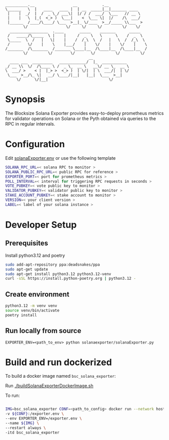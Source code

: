 ```
__________.__                 __           .__
\______   \  |   ____   ____ |  | __  _____|__|_______ ____
 |    |  _/  |  /  _ \_/ ___\|  |/ / /  ___/  \___   // __ \
 |    |   \  |_(  <_> )  \___|    <  \___ \|  |/    /\  ___/
 |______  /____/\____/ \___  >__|_ \/____  >__/_____ \\___  >
        \/                 \/     \/     \/         \/    \/
  _________________  .____       _____    _______      _____
 /   _____/\_____  \ |    |     /  _  \   \      \    /  _  \
 \_____  \  /   |   \|    |    /  /_\  \  /   |   \  /  /_\  \
 /        \/    |    \    |___/    |    \/    |    \/    |    \
/_______  /\_______  /_______ \____|__  /\____|__  /\____|__  /
        \/         \/        \/       \/         \/         \/
                                     __
  ____ ___  _________   ____________/  |_  ___________
_/ __ \\  \/  /\____ \ /  _ \_  __ \   __\/ __ \_  __ \
\  ___/ >    < |  |_> >  <_> )  | \/|  | \  ___/|  | \/
 \___  >__/\_ \|   __/ \____/|__|   |__|  \___  >__|
     \/      \/|__|                           \/
```

# Synopsis

The Blocksize Solana Exporter provides easy-to-deploy prometheus metrics for validator operations on Solana or the Pyth obtained via queries to the RPC in regular intervals.

# Configuration

Edit [solanaExporter.env](./solanaExporter.env) or use the following template

```bash
SOLANA_RPC_URL=< solana RPC to monitor >
SOLANA_PUBLIC_RPC_URL=< public RPC for reference >
EXPORTER_PORT=< port for prometheus metrics >
POLL_INTERVAL=< interval for triggering RPC requests in seconds >
VOTE_PUBKEY=< vote public key to monitor >
VALIDATOR_PUBKEY=< validator public key to monitor >
STAKE_ACCOUNT_PUBKEY=< stake account to monitor >
VERSION=< your client version >
LABEL=< label of your solana instance >
```

# Developer Setup

## Prerequisites

Install python3.12 and poetry

```bash
sudo add-apt-repository ppa:deadsnakes/ppa
sudo apt-get update
sudo apt-get install python3.12 python3.12-venv
curl -sSL https://install.python-poetry.org | python3.12 -
```

## Create environment

```bash
python3.12 -m venv venv
source venv/bin/activate
poetry install
```

## Run locally from source

`EXPORTER_ENV=<path_to_env> python solanaexporter/solanaExporter.py`

# Build and run dockerized

To build a docker image named `bsc_solana_exporter`:

Run [./buildSolanaExporterDockerImage.sh](./buildSolanaExporterDockerImage.sh)

To run:

```bash

IMG=bsc_solana_exporter CONF=<path_to_config> docker run --network host \
-v ${CONF}:/exporter.env \
--env EXPORTER_ENV=/exporter.env \
--name ${IMG} \
--restart always \
-itd bsc_solana_exporter
```
